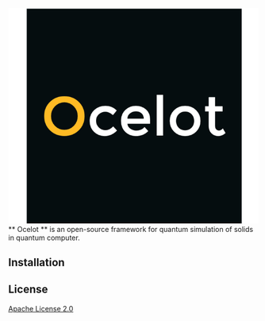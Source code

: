 ![Image](ocelot_logo.png?raw=true)
** Ocelot ** is an open-source framework for quantum simulation of solids in quantum computer.

## Installation


## License
[Apache License 2.0](LICENSE.txt)